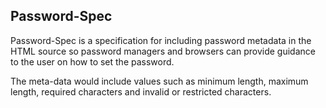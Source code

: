## Password-Spec

Password-Spec is a specification for including password metadata
in the HTML source so password managers and browsers can provide
guidance to the user on how to set the password.

The meta-data would include values such as minimum length, maximum length,
required characters and invalid or restricted characters.
